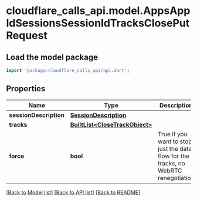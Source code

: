 # cloudflare_calls_api.model.AppsAppIdSessionsSessionIdTracksClosePutRequest

## Load the model package
```dart
import 'package:cloudflare_calls_api/api.dart';
```

## Properties
Name | Type | Description | Notes
------------ | ------------- | ------------- | -------------
**sessionDescription** | [**SessionDescription**](SessionDescription.md) |  | [optional] 
**tracks** | [**BuiltList&lt;CloseTrackObject&gt;**](CloseTrackObject.md) |  | [optional] 
**force** | **bool** | True if you want to stop just the data flow for the tracks, no WebRTC renegotiation | [optional] 

[[Back to Model list]](../README.md#documentation-for-models) [[Back to API list]](../README.md#documentation-for-api-endpoints) [[Back to README]](../README.md)


